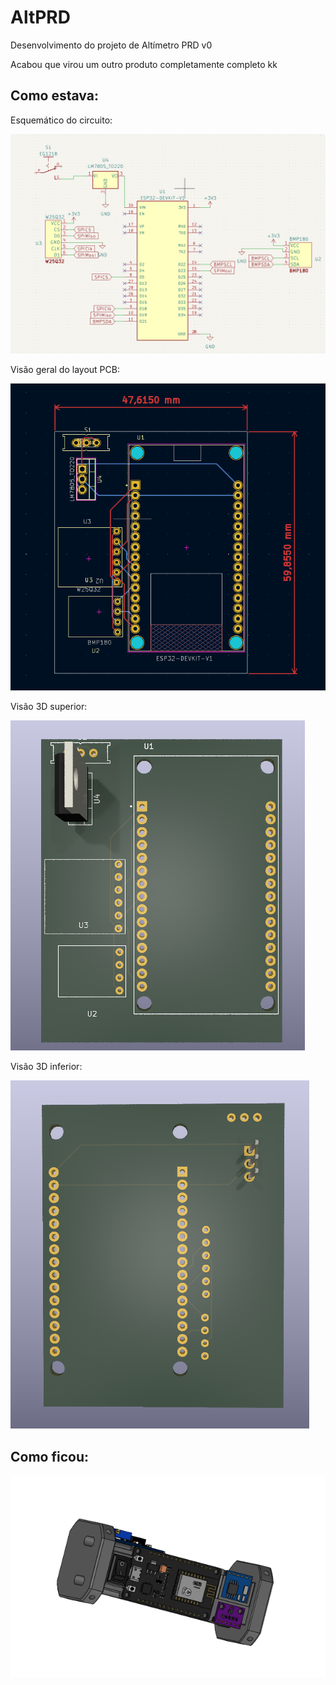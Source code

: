 # AltPRD
Desenvolvimento do projeto de Altímetro PRD v0 

Acabou que virou um outro produto completamente completo kk

## Como estava:

Esquemático do circuito:

![SCH1](AltPRD_v0/AltPRDv0/SCH1.png)

Visão geral do layout PCB:

![PCB1](AltPRD_v0/AltPRDv0/PCB1.png)

Visão 3D superior:

![PCB2](AltPRD_v0/AltPRDv0/PCB2.png)

Visão 3D inferior:

![PCB3](AltPRD_v0/AltPRDv0/PCB3.png)

## Como ficou:

![pig_v2](AltPRD_v0/AltPRDv0/pig_v2.png)
